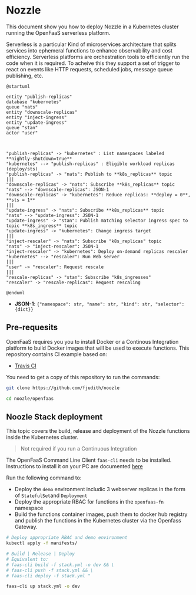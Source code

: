 # Nozzle

This document show you how to deploy Nozzle in a Kubernetes cluster running the OpenFaaS serverless platform.

Serverless is a particular Kind of microservices architecture that splits services into ephemeral functions to enhance observability and cost efficiency.
Serverless platforms are orchestration tools to efficiently run the code when it is required. To acheive this they support a set of trigger to react on events like HTTP requests, scheduled jobs, message queue publishing, etc.

```plantuml
@startuml

entity "publish-replicas"
database "kubernetes"
queue "nats"
entity "downscale-replicas"
entity "inject-ingress"
entity "update-ingress"
queue "stan"
actor "user"



"publish-replicas" -> "kubernetes" : List namespaces labeled **nightly-shutdown=true**
"kubernetes" --> "publish-replicas" : Eligible workload replicas (deploy/sts)
"publish-replicas" -> "nats": Publish to **k8s_replicas** topic
|||
"downscale-replicas" -> "nats": Subscribe **k8s_replicas** topic
"nats" --> "downscale-replicas": JSON-1
"downscale-replicas" -> "kubernetes": Reduce replicas: **deploy = 0**, **sts = 1**
|||
"update-ingress" -> "nats": Subscribe **k8s_replicas** topic
"nats" --> "update-ingress": JSON-1
"update-ingress" -> "stan": Publish matching selector ingress spec to topic **k8s_ingress** topic
"update-ingress" -> "kubernetes": Change ingress target
|||
"inject-rescaler" -> "nats": Subscribe "k8s_replicas" topic
"nats" -> "inject-rescaler": JSON-1
"inject-rescaler" -> "kubernetes": Deploy on-demand replicas rescaler 
"kubernetes" --> "rescaler": Run Web server
|||
"user" -> "rescaler": Request rescale
|||
"rescale-replicas" -> "stan": Subscribe "k8s_ingresses"
"rescaler" -> "rescale-replicas": Request rescaling

@enduml
```

* **JSON-1**: `{"namespace": str, "name": str, "kind": str, "selector": {dict}}`


## Pre-requesits

OpenFaaS requires you you to install Docker or a Continous Integration platform to build Docker images that will be used to execute functions.
This repository contains CI example based on:

* [Travis CI](https://travis-ci.org)

You need to get a copy of this repository to run the commands:

```bash
git clone https://github.com/fjudith/noozle

cd noozle/openfaas
```

## Noozle Stack deployment

This topic covers the build, release and deployment of the Nozzle functions inside the Kubernetes cluster.

> Not required if you run a Continuous Integration

The OpenFaaS Command Line Client `faas-cli` needs to be installed.
Instructions to install it on your PC are documented [here](https://docs.openfaas.com/cli/install/)

Run the following command to:

* Deploy the `demo` environment includic 3 webserver replicas in the form of `StatefulSet`and `Deployment`
* Deploy the appropriate RBAC for functions in the `openfaas-fn` namespace
* Build the functions container images, push them to docker hub registry and publish the functions in the Kubernetes cluster via the Openfass Gateway.

```bash
# Deploy appropriate RBAC and demo environment
kubectl apply -f manifests/

# Build | Release | Deploy
# Equivalent to:
# faas-cli build -f stack.yml -o dev && \
# faas-cli push -f stack.yml && \
# faas-cli deploy -f stack.yml "

faas-cli up stack.yml -o dev
```
